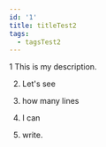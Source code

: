 ```yaml
---
id: '1'
title: titleTest2
tags:
  - tagsTest2
---
```


1 This is my description.

2. Let's see

3. how many lines

4. I can

5. write.